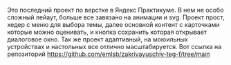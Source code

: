 Это последний проект по верстке в Яндекс Практикуме. В нем не особо сложный лейаут, больше все завязано на анимации и svg. 
Проект прост, хедер с меню для выбора темы, далее основной контент с карточками которые можно оценивать, и кнопка сохранить которая открывает диалоговое окно.
Так же проект адаптивный, на моюильных устройствах и настольных все отлично масштабируется.
Вот ссылка на репозиторий https://github.com/emlsb/zakrivayuschiy-teg-f/tree/main
